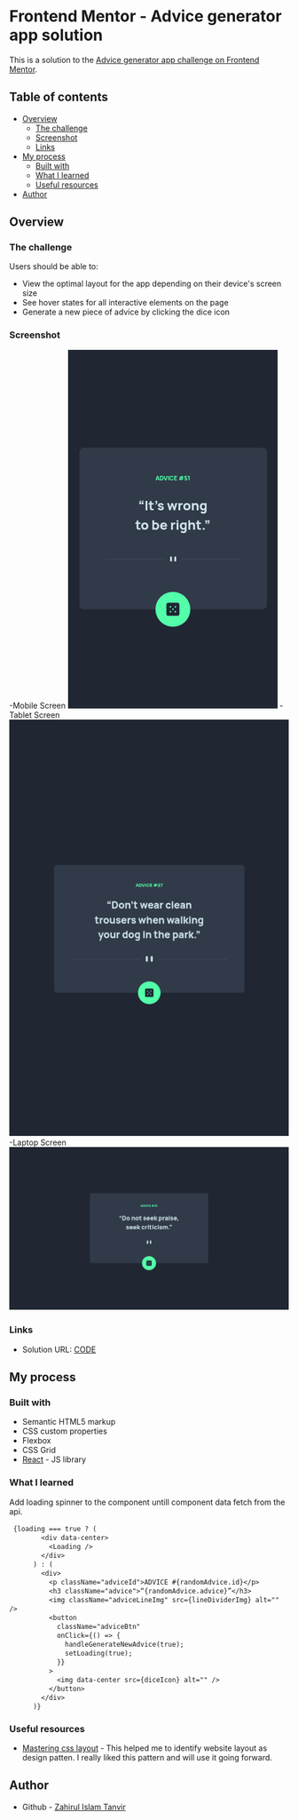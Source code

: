 # Frontend Mentor - Advice generator app solution

This is a solution to the [Advice generator app challenge on Frontend Mentor](https://www.frontendmentor.io/challenges/advice-generator-app-QdUG-13db).

## Table of contents

- [Overview](#overview)
  - [The challenge](#the-challenge)
  - [Screenshot](#screenshot)
  - [Links](#links)
- [My process](#my-process)
  - [Built with](#built-with)
  - [What I learned](#what-i-learned)
  - [Useful resources](#useful-resources)
- [Author](#author)

## Overview

### The challenge

Users should be able to:

- View the optimal layout for the app depending on their device's screen size
- See hover states for all interactive elements on the page
- Generate a new piece of advice by clicking the dice icon

### Screenshot

-Mobile Screen
![Mobile](screenshot/mobileScreenShoot.png)
-Tablet Screen
![Tablet](screenshot/tablet.png)
-Laptop Screen
![laptop](screenshot/laptop.png)

### Links

- Solution URL: [CODE](https://github.com/ZTanvir/frontend-mentor-advice-generator)

## My process

### Built with

- Semantic HTML5 markup
- CSS custom properties
- Flexbox
- CSS Grid
- [React](https://reactjs.org/) - JS library

### What I learned

Add loading spinner to the component untill component data fetch from the api.

```react
 {loading === true ? (
        <div data-center>
          <Loading />
        </div>
      ) : (
        <div>
          <p className="adviceId">ADVICE #{randomAdvice.id}</p>
          <h3 className="advice">“{randomAdvice.advice}”</h3>
          <img className="adviceLineImg" src={lineDividerImg} alt="" />
          <button
            className="adviceBtn"
            onClick={() => {
              handleGenerateNewAdvice(true);
              setLoading(true);
            }}
          >
            <img data-center src={diceIcon} alt="" />
          </button>
        </div>
      )}
```

### Useful resources

- [Mastering css layout](https://www.newline.co/courses/mastering-css-layout) - This helped me to identify website layout as design patten. I really liked this pattern and will use it going forward.

## Author

- Github - [Zahirul Islam Tanvir](https://github.com/ZTanvir)
